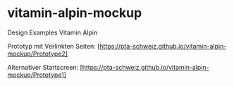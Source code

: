 # vitamin-alpin-mockup
Design Examples Vitamin Alpin

Prototyp mit Verlinkten Seiten:
[https://pta-schweiz.github.io/vitamin-alpin-mockup/Prototype2]

Alternativer Startscreen:
[https://pta-schweiz.github.io/vitamin-alpin-mockup/Prototype1]
